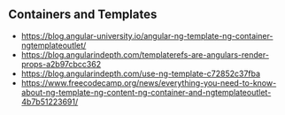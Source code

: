 
## Containers and Templates

* https://blog.angular-university.io/angular-ng-template-ng-container-ngtemplateoutlet/
* https://blog.angularindepth.com/templaterefs-are-angulars-render-props-a2b97cbcc362
* https://blog.angularindepth.com/use-ng-template-c72852c37fba
* https://www.freecodecamp.org/news/everything-you-need-to-know-about-ng-template-ng-content-ng-container-and-ngtemplateoutlet-4b7b51223691/
